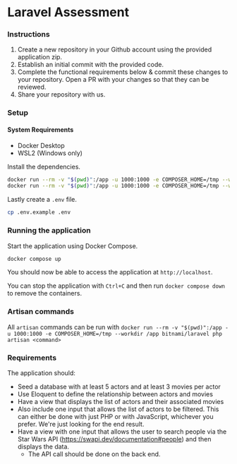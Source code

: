 # Laravel Assessment

### Instructions
1. Create a new repository in your Github account using the provided application zip.
2. Establish an initial commit with the provided code.
3. Complete the functional requirements below & commit these changes to your repository. Open a PR with your changes so that they can be reviewed.
4. Share your repository with us.


### Setup

#### System Requirements

-   Docker Desktop
-   WSL2 (Windows only)

Install the dependencies.

```bash
docker run --rm -v "$(pwd)":/app -u 1000:1000 -e COMPOSER_HOME=/tmp --workdir /app bitnami/laravel composer install
docker run --rm -v "$(pwd)":/app -u 1000:1000 -e COMPOSER_HOME=/tmp --workdir /app bitnami/laravel npm install
```

Lastly create a `.env` file.

```bash
cp .env.example .env
```

### Running the application

Start the application using Docker Compose.

```bash
docker compose up
```

You should now be able to access the application at `http://localhost`.

You can stop the application with `Ctrl+C` and then run `docker compose down` to remove the containers.

### Artisan commands

All `artisan` commands can be run with `docker run --rm -v "$(pwd)":/app -u 1000:1000 -e COMPOSER_HOME=/tmp --workdir /app bitnami/laravel php artisan <command>`

### Requirements

The application should:

-   Seed a database with at least 5 actors and at least 3 movies per actor
-   Use Eloquent to define the relationship between actors and movies
-   Have a view that displays the list of actors and their associated movies
-   Also include one input that allows the list of actors to be filtered. This can either be done with just PHP or with JavaScript, whichever you prefer. We're just looking for the end result.
-   Have a view with one input that allows the user to search people via the Star Wars API (https://swapi.dev/documentation#people) and then displays the data.
    -   The API call should be done on the back end.
